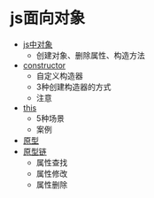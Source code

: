# js面向对象
* [js中对象]()
    * 创建对象、删除属性、构造方法
* [constructor]()
    * 自定义构造器
    * 3种创建构造器的方式
    * 注意
* [this]()
    * 5种场景
    * 案例
* [原型]()
* [原型链]()
    * 属性查找
    * 属性修改
    * 属性删除

